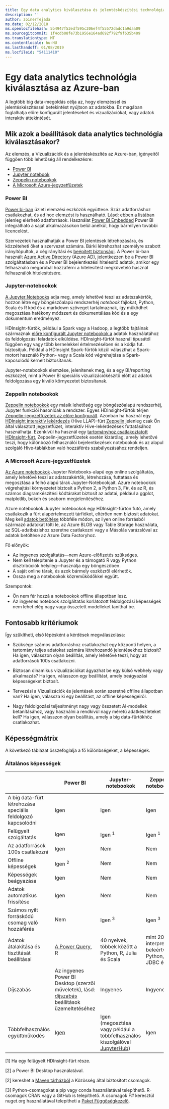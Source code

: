 ```yaml
---
title: Egy data analytics kiválasztása és jelentéskészítési technológia
description: ''
author: zoinerTejada
ms.date: 02/12/2018
ms.openlocfilehash: 5b4947f53edf595c206ef4f55572dadc1a9daa09
ms.sourcegitcommit: 1f4cdb08fe73b1956e164ad692f792f9f635b409
ms.translationtype: MT
ms.contentlocale: hu-HU
ms.lasthandoff: 01/08/2019
ms.locfileid: "54111410"
---
```

# <a name="choosing-a-data-analytics-technology-in-azure"></a>Egy data analytics technológia kiválasztása az Azure-ban

A legtöbb big data-megoldás célja az, hogy elemzéssel és jelentéskészítéssel betekintést nyújtson az adatokba. Ez magában foglalhatja előre konfigurált jelentéseket és vizualizációkat, vagy adatok interaktív áttekintését.

<!-- markdownlint-disable MD026 -->

## <a name="what-are-your-options-when-choosing-a-data-analytics-technology"></a>Mik azok a beállítások data analytics technológia kiválasztásakor?

<!-- markdownlint-disable MD026 -->

Az elemzés, a Vizualizációk és a jelentéskészítés az Azure-ban, igényeitől függően több lehetőség áll rendelkezésre:

- [Power BI](/power-bi/)
- [Jupyter notebook](https://jupyter.readthedocs.io/en/latest/index.html)
- [Zeppelin notebookok](https://zeppelin.apache.org/)
- [A Microsoft Azure-jegyzetfüzetek](https://notebooks.azure.com/)

### <a name="power-bi"></a>Power BI

[Power bi-ban](/power-bi/) üzleti elemzési eszközök együttese. Száz adatforráshoz csatlakozhat, és ad hoc elemzést is használható. Lásd: [ebben a listában](/power-bi/desktop-data-sources) jelenleg elérhető adatforrások. Használat [Power BI Embedded](https://azure.microsoft.com/services/power-bi-embedded/) Power BI integrálható a saját alkalmazásokon belül anélkül, hogy bármilyen további licencelést.

Szervezetek használhatják a Power BI jelentések létrehozására, és közzéteheti őket a szervezet számára. Bárki létrehozhat személyre szabott irányítópultok, a cégirányítási és [beépített biztonsági](/power-bi/service-admin-power-bi-security). A Power bi-ban használt [Azure Active Directory](/azure/active-directory/) (Azure AD), jelentkezzen be a Power BI szolgáltatásban és a Power BI bejelentkezési hitelesítő adatok, amikor egy felhasználó megpróbál hozzáférni a hitelesítést megkövetelő használ felhasználók hitelesítésére.

### <a name="jupyter-notebooks"></a>Jupyter-notebookok

[A Jupyter Notebooks](https://jupyter.readthedocs.io/en/latest/index.html) adja meg, amely lehetővé teszi az adatszakértők, hozzon létre egy böngészőalapú rendszerhéj *notebook* fájlokat, Python, Scala és R kód és a markdown szöveget tartalmaznak, így működhet megosztása hatékony módszert és dokumentálása kód és a egy dokumentum eredményez.

HDInsight-fürtök, például a Spark vagy a Hadoop, a legtöbb fajtáinak származnak [előre konfigurált Jupyter notebookok a](/azure/hdinsight/spark/apache-spark-jupyter-notebook-kernels) adatok használatához és feldolgozási feladatok elküldése. HDInsight-fürtöt használ típusától függően egy vagy több kernelekkel értelmezésében és a kódja fut. biztosítjuk. Például a HDInsight Spark-fürtök közül választhat a Spark-motort használó Python- vagy a Scala kód végrehajtása a Spark-kapcsolódó kernelt biztosítanak.

Jupyter-notebookok elemzése, jelenítenek meg, és a egy BI/reporting eszközzel, mint a Power BI speciális vizualizációkészítő előtt az adatok feldolgozása egy kiváló környezetet biztosítanak.

### <a name="zeppelin-notebooks"></a>Zeppelin notebookok

[Zeppelin notebookok](https://zeppelin.apache.org/) egy másik lehetőség egy böngészőalapú rendszerhéj, Jupyter funkciói hasonlóak a rendszer. Egyes HDInsight-fürtök térjen [Zeppelin-jegyzetfüzetek az előre konfigurált](/azure/hdinsight/spark/apache-spark-zeppelin-notebook). Azonban ha használ egy [HDInsight interaktív lekérdezés](/azure/hdinsight/interactive-query/apache-interactive-query-get-started) (Hive LLAP)-fürt [Zeppelin](/azure/hdinsight/hdinsight-connect-hive-zeppelin) jelenleg csak Ön által választott jegyzetfüzet, interaktív Hive-lekérdezések futtatásához használhatja. Ezenkívül ha használ egy [tartományhoz csatlakoztatott HDInsight-fürt](/azure/hdinsight/domain-joined/apache-domain-joined-introduction), Zeppelin-jegyzetfüzetek esetén kizárólag, amely lehetővé teszi, hogy különböző felhasználói bejelentkezések notebookok és az alapul szolgáló Hive-táblákban való hozzáférés szabályozásához rendeljen.

### <a name="microsoft-azure-notebooks"></a>A Microsoft Azure-jegyzetfüzetek

[Az Azure notebookok](https://notebooks.azure.com/) Jupyter Notebooks-alapú egy online szolgáltatás, amely lehetővé teszi az adatszakértők, létrehozása, futtatása és megosztása a felhő alapú tárak Jupyter-Notebookjait. Azure notebookok végrehajtási környezetet biztosít a Python 2, a Python 3, F#, és az R, és számos diagramkészítési kódtárakat biztosít az adatai, például a ggplot, matplotlib, bokeh és seaborn megjelenítéséhez.

Azure notebookok Jupyter notebookok egy HDInsight-fürtön futó, amely csatlakozik a fürt alapértelmezett tárfiókot, eltérően nem biztosít adatokat. Meg kell [adatok betöltése](https://notebooks.azure.com/Microsoft/libraries/samples/html/Getting%20to%20your%20Data%20in%20Azure%20Notebooks.ipynb) többféle módon, az ilyen online forrásból származó adatokat tölti le, az Azure BLOB vagy Table Storage használata, az SQL-adatbázishoz szeretne csatlakozni vagy a Másolás varázslóval az adatok betöltése az Azure Data Factoryhoz.

Fő előnyök:

- Az ingyenes szolgáltatás&mdash;nem Azure-előfizetés szükséges.
- Nem kell telepítenie a Jupyter és a támogató R vagy Python disztribúciók helyileg&mdash;használja egy böngészőben.
- A saját online tárak, és azok bármely eszközről elérhetők.
- Ossza meg a notebookok közreműködőkkel együtt.

Szempontok:

- Ön nem fér hozzá a notebookok offline állapotban lesz.
- Az ingyenes notebook szolgáltatás korlátozott feldolgozási képességek nem lehet elég nagy vagy összetett modelleket taníthat be.

## <a name="key-selection-criteria"></a>Fontosabb kritériumok

Így szűkítheti, első lépésként a kérdések megválaszolása:

- Szüksége számos adatforráshoz csatlakozhat egy központi helyen, a tartomány teljes adatokat számára létrehozandó jelentésekhez biztosít? Ha igen, válasszon olyan beállítás, amely lehetővé teszi, hogy az adatforrások 100s csatlakozni.

- Biztosan dinamikus vizualizációkat ágyazhat be egy külső webhely vagy alkalmazás? Ha igen, válasszon egy beállítást, amely beágyazási képességeket biztosít.

- Tervezési a Vizualizációk és jelentések során szeretné offline állapotban van? Ha igen, válassza ki egy beállítást, az offline képességeiről.

- Nagy feldolgozási teljesítményt nagy vagy összetett AI-modellek betanításához, vagy használni a rendkívül nagy méretű adatkészleteket kell? Ha igen, válasszon olyan beállítás, amely a big data-fürtökhöz csatlakozhat.

## <a name="capability-matrix"></a>Képességmátrix

A következő táblázat összefoglalja a fő különbségeket, a képességek.

### <a name="general-capabilities"></a>Általános képességek

<!-- markdownlint-disable MD033 -->

| | Power BI | Jupyter-notebookok | Zeppelin notebookok | A Microsoft Azure-jegyzetfüzetek |
| --- | --- | --- | --- | --- |
| A big data-fürt létrehozása speciális feldolgozó kapcsolódni | Igen | Igen | Igen | Nem |
| Felügyelt szolgáltatás | Igen | Igen <sup>1</sup> | Igen <sup>1</sup> | Igen |
| Az adatforrások 100s csatlakozni | Igen | Nem | Nem | Nem |
| Offline képességek | Igen <sup>2</sup> | Nem | Nem | Nem |
| Képességek beágyazása | Igen | Nem | Nem | Nem |
| Adatok automatikus frissítése | Igen | Nem | Nem | Nem |
| Számos nyílt forráskódú csomag való hozzáférés | Nem | Igen <sup>3</sup> | Igen <sup>3</sup> | Igen <sup>4</sup> |
| Adatok átalakítása és tisztítását beállításai | [A Power Query](https://powerbi.microsoft.com/blog/getting-started-with-power-query-part-i/), R | 40 nyelvek, többek között a Python, R, Julia és Scala | mint 20 interprety, beleértve a Python, JDBC és R | Python, F#, R |
| Díjszabás | Az ingyenes Power BI Desktop (szerzői műveletek), lásd: [díjszabás](https://powerbi.microsoft.com/pricing/) beállítások üzemeltetéséhez | Ingyenes | Ingyenes | Ingyenes |
| Többfelhasználós együttműködés | [Igen](/power-bi/service-how-to-collaborate-distribute-dashboards-reports) | Igen (megosztása vagy például a többfelhasználós kiszolgálóval [JupyterHub](https://github.com/jupyterhub/jupyterhub)) | Igen | Igen (a megosztás) |

<!-- markdownlint-enable MD033 -->

[1] Ha egy felügyelt HDInsight-fürt része.

[2] a Power BI Desktop használatával.

[2] kereshet a [Maven tárházból](https://search.maven.org/) a Közösség által biztosított csomagok.

[3] Python-csomagokat a pip vagy conda használatával telepíthető. R-csomagok CRAN vagy a GitHub is telepíthető. A csomagok F# keresztül nuget.org használatával telepítheti a [Paket Függőségkezelő](https://fsprojects.github.io/Paket/).
